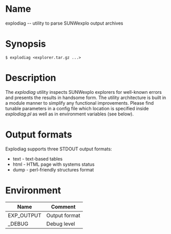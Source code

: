 # Name

explodiag -- utility to parse SUNWexplo output archives

# Synopsis

```text
$ explodiag <explorer.tar.gz ...>
```

# Description

The *explodiag* utility inspects SUNWexplo explorers for well-known errors and presents the results in handsome form.
The utility architecture is built in a module manner to simplify any functional improvements. 
Please find tunable parameters in a config file which location is specified inside *explodiag.pl* as well as in environment variables (see below).

# Output formats

Explodiag supports three STDOUT output formats:
 - text - text-based tables
 - html - HTML page with systems status
 - dump - perl-friendly structures format

# Environment

| Name | Comment |
|-|-|
| EXP_OUTPUT | Output format |
| _DEBUG | Debug level |
